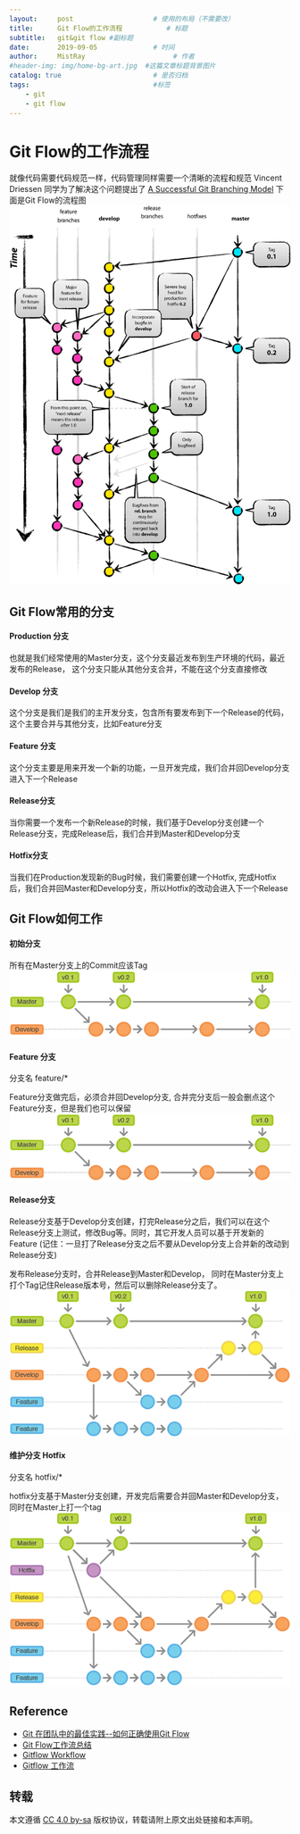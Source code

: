 ```yaml
---
layout:     post                    # 使用的布局（不需要改）
title:      Git Flow的工作流程           # 标题 
subtitle:   git&git flow #副标题
date:       2019-09-05              # 时间
author:     MistRay                      # 作者
#header-img: img/home-bg-art.jpg  #这篇文章标题背景图片
catalog: true                       # 是否归档
tags:                               #标签
    - git
    - git flow
---
```

# Git Flow的工作流程

就像代码需要代码规范一样，代码管理同样需要一个清晰的流程和规范
Vincent Driessen 同学为了解决这个问题提出了 [A Successful Git Branching Model](https://nvie.com/posts/a-successful-git-branching-model/)
下面是Git Flow的流程图![o_git-flow-nvie](/img/post_img/o_git-flow-nvie.png)

## Git Flow常用的分支
#### Production 分支
也就是我们经常使用的Master分支，这个分支最近发布到生产环境的代码，最近发布的Release， 这个分支只能从其他分支合并，不能在这个分支直接修改

#### Develop 分支
这个分支是我们是我们的主开发分支，包含所有要发布到下一个Release的代码，这个主要合并与其他分支，比如Feature分支

#### Feature 分支
这个分支主要是用来开发一个新的功能，一旦开发完成，我们合并回Develop分支进入下一个Release

#### Release分支
当你需要一个发布一个新Release的时候，我们基于Develop分支创建一个Release分支，完成Release后，我们合并到Master和Develop分支

#### Hotfix分支
当我们在Production发现新的Bug时候，我们需要创建一个Hotfix, 完成Hotfix后，我们合并回Master和Develop分支，所以Hotfix的改动会进入下一个Release

## Git Flow如何工作

#### 初始分支
所有在Master分支上的Commit应该Tag  
![o_git-workflow-release-cycle-1historica](/img/post_img/o_git-workflow-release-cycle-1historical.png)

#### Feature 分支
分支名 feature/*

Feature分支做完后，必须合并回Develop分支, 合并完分支后一般会删点这个Feature分支，但是我们也可以保留  
![o_git-workflow-release-cycle-1historica](/img/post_img/o_git-workflow-release-cycle-1historical.png)

#### Release分支
Release分支基于Develop分支创建，打完Release分之后，我们可以在这个Release分支上测试，修改Bug等。同时，其它开发人员可以基于开发新的Feature (记住：一旦打了Release分支之后不要从Develop分支上合并新的改动到Release分支)

发布Release分支时，合并Release到Master和Develop， 同时在Master分支上打个Tag记住Release版本号，然后可以删除Release分支了。  
![o_git-workflow-release-cycle-3release](/img/post_img/o_git-workflow-release-cycle-3release.png)
#### 维护分支 Hotfix
分支名 hotfix/*

hotfix分支基于Master分支创建，开发完后需要合并回Master和Develop分支，同时在Master上打一个tag  
![o_git-workflow-release-cycle-4maintenance](/img/post_img/o_git-workflow-release-cycle-4maintenance.png)

## Reference
* [Git 在团队中的最佳实践--如何正确使用Git Flow](https://www.cnblogs.com/wish123/p/9785101.html)
* [Git Flow工作流总结](https://www.jianshu.com/p/34b95c5eedb6)
* [Gitflow Workflow](https://www.atlassian.com/git/tutorials/comparing-workflows/gitflow-workflow)
* [Gitflow 工作流](https://learnku.com/articles/6318/gitflow-workflow)

## 转载
本文遵循 [CC 4.0 by-sa](https://creativecommons.org/licenses/by-sa/4.0/) 版权协议，转载请附上原文出处链接和本声明。